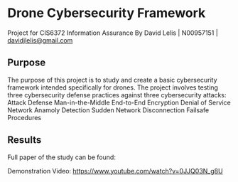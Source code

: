# Drone Cybersecurity Framework
Project for CIS6372 Information Assurance
By David Lelis | N00957151 | davidjlelis@gmail.com

## Purpose
The purpose of this project is to study and create a basic cybersecurity framework intended specifically for drones. The project involves testing three cybersecurity defense practices
against three cybersecurity attacks:
  Attack                            Defense
  Man-in-the-Middle                 End-to-End Encryption
  Denial of Service                 Network Anamoly Detection
  Sudden Network Disconnection      Failsafe Procedures

## Results
Full paper of the study can be found: 

Demonstration Video: https://www.youtube.com/watch?v=0JJQ03N_g8U
